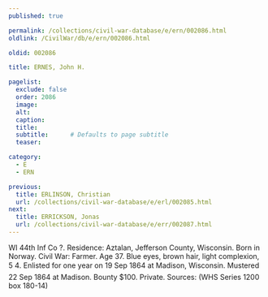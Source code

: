 ```yaml
---
published: true

permalink: /collections/civil-war-database/e/ern/002086.html
oldlink: /CivilWar/db/e/ern/002086.html

oldid: 002086

title: ERNES, John H.

pagelist:
  exclude: false
  order: 2086
  image: 
  alt:
  caption:
  title:
  subtitle:      # Defaults to page subtitle
  teaser:

category: 
  - E 
  - ERN

previous:
  title: ERLINSON, Christian
  url: /collections/civil-war-database/e/erl/002085.html  
next:
  title: ERRICKSON, Jonas
  url: /collections/civil-war-database/e/err/002087.html   
---
```

WI 44th Inf Co ?. Residence: Aztalan, Jefferson County, Wisconsin. Born in Norway. Civil War: Farmer. Age 37. Blue eyes, brown hair, light complexion, 5&#146; 4&#148;. Enlisted for one year on 19 Sep 1864 at Madison, Wisconsin. Mustered 22 Sep 1864 at Madison. Bounty $100. Private. Sources: (WHS Series 1200 box 180-14)
